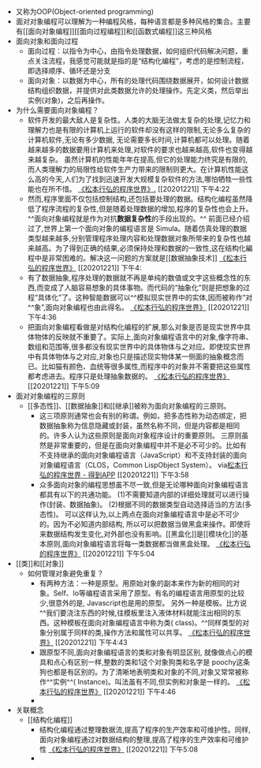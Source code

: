- 又称为OOP(Object-oriented programming)
- 面对对象编程可以理解为一种编程风格，每种语言都是多种风格的集合。主要有[[面向对象编程]][[面向过程编程]]和[[函数式编程]]这三种风格
- 面向对象和面向过程
    - 面向过程：以指令为中心，由指令处理数据，如何组织代码解决问题，重点关注流程，我感觉可能就是指的是“结构化编程”，考虑的是控制流程，即选择顺序、循环还是分支
    - 面向对象：以数据为中心，所有的处理代码围绕数据展开，如何设计数据结构组织数据，并提供对此类数据允许的处理操作。先定义类，然后举出实例(对象)，之后再操作。
- 为什么需要面向对象编程？
    - 软件开发的最大敌人是复杂性。人类的大脑无法做太复杂的处理,记忆力和理解力也是有限的计算机上运行的软件却没有这样的限制,无论多么复杂的计算机软件,无论有多少数据, 无论需要多长时间,计算机都可以处理。随着越来越多的数据要用计算机来处理,对软件的要求也越来越高,软件也变得越来越复杂。
      虽然计算机的性能年年在提高,但它的处理能力终究是有限的,而人类理解力的局限性给软件生产力带来的限制则更大。在计算机性能这么高的今天,人们为了找到迅速开发大规模复杂软件的方法,哪怕牺牲一些性能也在所不惜。
      [《松本行弘的程序世界》.](marginnote3app://note/4F639828-444A-4EB2-8518-FBA53D7A1743)
      [[20201221]] 下午4:22
    - 然而,程序里面不仅包括控制结构,还包括要处理的数据。结构化编程虽然降低了程序流程的复杂性,但是随着处理数据的增加,程序的复杂性也会上升。^^面向对象编程就是作为对抗**数据复杂性**的手段出现的。^^
      前面已经介绍过了,世界上第一个面向对象的编程语言是 Simula。随着仿真处理的数据类型越来越多,分别管理程序处理内容和处理数据对象所带来的复杂性也越来越高。为了得到正确的结果,必须保持处理和数据的一致性,这在结构化編程中是非常困难的。解决这一问题的方案就是[[数据抽象技术]]
      [《松本行弘的程序世界》](marginnote3app://note/707CB4E8-4D45-4A9E-A5C0-C5D896B4DEE7)
      [[20201221]] 下午4:
    - 有了数据抽象,程序处理的数据就不再是单纯的数值或文字这些概念性的东西,而变成了人脑容易想象的具体事物。而代码的“抽象化”则是把想象的过程“具体化”了。这种智能数据可以^^模拟现实世界中的实体,因而被称作“对^^象”,面向对象编程也由此得名。
      [《松本行弘的程序世界》](marginnote3app://note/78C2AD8B-380B-4C89-87F1-4C2668CB8833)
      [[20201221]] 下午4:36
    - 把面向对象编程看做是对结构化编程的扩展,那么对象是否是现实世界中具体物体的反映就不重要了。实际上,面向对象编程语言中的对象,像字符串、数组和范围等,很多都没有现实世界中的具体物体与之对应。即使现实世界中有具体物体与之对应,对象也只是描述现实物体某一侧面的抽象概念而已。比如猫有颜色、血统等很多属性,而程序中的对象并不需要把这些属性都考虑进去。程序只是处理抽象数据的。
      [《松本行弘的程序世界》](marginnote3app://note/2EC636BF-8A48-40ED-BC64-722828B1EE50)
      [[20201221]] 下午5:09
- 面对对象编程的三原则
    - [[多态性]]、[[数据抽象]]和[[继承]]被称为面向对象编程的三原则。
        - 这三项原则通常也会有别的称谓。例如，把多态性称为动态绑定，把数据抽象称为信息隐藏或封装，虽然名称不同，但是内容都是相同的。许多人认为这些原则是面向对象程序设计的重要原则。
           三原则虽然是非常重要的，但是在面向对象编程中并不是必不可少的。比如有不支持继承的面向对象编程语言（JavaScript）和不支持封装的面向对象编程语言（CLOS，Common LispObject System）。
          via[松本行弘的程序世界 - 得到APP](https://www.dedao.cn/reader?id=DAOVMEb6LKoq7rM4DAYENOVl8XBgJ3QnjNw1v5kjeam9ZxzbQGn2PpyRdYQ2L8mX)
          [[20201221]] 下午3:58
        - 众多面向对象的编程思想虽不尽一致,但是无论哪种面向对象编程语言都具有以下的共通功能。
          (1)不需要知道内部的详细处理就可以进行操作(封装、数据抽象)。
          (2)根据不同的数据类型自动选择适当的方法(多态性)。
          可以这样认为,以上两点在面向对象编程语言中是必不可少的。因为不必知道内部结构, 所以可以把数据当做黑盒来操作。即使将来数据结构发生变化,对外部也没有影响。[[黑盒化]]是[[模块化]]的基本原则,面向对象编程语言将每一类数据都当做黑盒处理。
          [《松本行弘的程序世界》](marginnote3app://note/1ACD4E06-6344-4F11-8CDC-F19564B752C2)
          [[20201221]] 下午5:04
- [[类]]和[[对象]]
    - 如何管理对象避免重复？
        - 有两种方法：一种是原型。用原始对象的副本来作为新的相同的对象。Self、Io等编程语言采用了原型。有名的编程语言用原型的比较少,很意外的是, Javascript也是用的原型。
          另外一种是模板。比方说^^我们要浇注东西的时候,往模板里注入液体材料就能注出相同的东西。这种模板在面向对象编程语言中称为类( class)。^^同样类型的对象分别属于同样的类,操作方法和属性可以共享。
          [《松本行弘的程序世界》](marginnote3app://note/48BBEDAF-24A0-4653-BDBA-AA78AF1FCEC9)
          [[20201221]] 下午4:43
        - 跟原型不同,面向对象编程语言的类和对象有明显区别, 就像做点心的模具和点心有区别一样,整数的类和1这个对象狗类和名字是 poochy这条狗也都是有区别的。为了清晰地表明类和对象的不同,对象又常常被称作^^实例^^( Instance)。叫法虽有不同,但实例和对象是一样的。
          [《松本行弘的程序世界》](marginnote3app://note/BD0E1B57-EF37-4DCD-A0B8-CB6977D0ADC8)
          [[20201221]] 下午4:46
        - 
- 关联概念
    - [[结构化编程]]
        - 结构化编程通过整理数据流,提高了程序的生产效率和可维护性。同样,面向对象编程通过对数据结构的整理,提高了程序的生产效率和可维护性
          [《松本行弘的程序世界》](marginnote3app://note/3F2CF4E4-531E-4083-AEBB-D65A6B9DF50F)
          [[20201221]] 下午5:08
        - 
